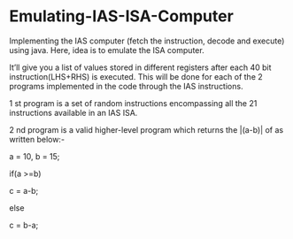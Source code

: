 # Emulating-IAS-ISA-Computer
Implementing the IAS computer (fetch the instruction, decode and execute) using java. Here, idea is to emulate the ISA computer.

It’ll give you a list of values stored in different registers after each 40 bit instruction(LHS+RHS) is executed. This will be done for each of the 2 programs implemented in the code through the IAS instructions.

1 st program is a set of random instructions encompassing all the 21 instructions available in an IAS ISA.


2 nd program is a valid higher-level program which returns the |(a-b)| of as written below:-

a = 10, b = 15;

if(a >=b)

 c = a-b;


else

  c = b-a;
